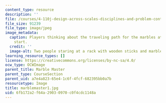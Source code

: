```yaml
---
content_type: resource
description: ''
file: /courses/4-110j-design-across-scales-disciplines-and-problem-contexts-spring-2013/6fb172a2f64a29030970c0f4cdc1148a_marblemaster1.jpg
file_size: 91239
file_type: image/jpeg
image_metadata:
  caption: Players thinking about the traveling path for the marbles at the game's
    start.
  credit: ''
  image-alt: Two people staring at a rack with wooden sticks and marbles on top.
learning_resource_types: []
license: https://creativecommons.org/licenses/by-nc-sa/4.0/
ocw_type: OCWImage
parent_title: Marble Master
parent_type: CourseSection
parent_uid: a7e4a823-65e4-1c6f-4fcf-682395bb0a7b
resourcetype: Image
title: marblemaster1.jpg
uid: 6fb172a2-f64a-2903-0970-c0f4cdc1148a
---
```

